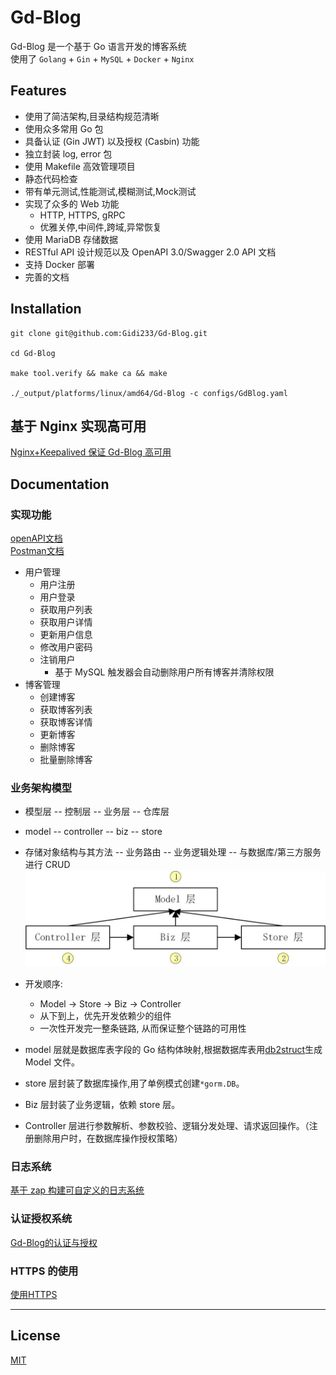 # Gd-Blog
Gd-Blog 是一个基于 Go 语言开发的博客系统  
使用了 `Golang` + `Gin` + `MySQL` + `Docker` + `Nginx`

## Features
- 使用了简洁架构,目录结构规范清晰
- 使用众多常用 Go 包
- 具备认证 (Gin JWT) 以及授权 (Casbin) 功能
- 独立封装 log, error 包
- 使用 Makefile 高效管理项目
- 静态代码检查
- 带有单元测试,性能测试,模糊测试,Mock测试
- 实现了众多的 Web 功能
  - HTTP, HTTPS, gRPC
  - 优雅关停,中间件,跨域,异常恢复
- 使用 MariaDB 存储数据
- RESTful API 设计规范以及 OpenAPI 3.0/Swagger 2.0 API 文档
- 支持 Docker 部署
- 完善的文档

## Installation

```shell
git clone git@github.com:Gidi233/Gd-Blog.git

cd Gd-Blog

make tool.verify && make ca && make

./_output/platforms/linux/amd64/Gd-Blog -c configs/GdBlog.yaml
```


## 基于 Nginx 实现高可用
[Nginx+Keepalived 保证 Gd-Blog 高可用](./docs/devel/zh-CN/conversions/Nginx.md)

## Documentation
### 实现功能
[openAPI文档](api/openapi/openapi.yaml)  
[Postman文档](https://documenter.getpostman.com/view/30435589/2s9YR83t3M)
- 用户管理
  - 用户注册
  - 用户登录
  - 获取用户列表
  - 获取用户详情
  - 更新用户信息
  - 修改用户密码
  - 注销用户
    - 基于 MySQL 触发器会自动删除用户所有博客并清除权限
- 博客管理
  - 创建博客
  - 获取博客列表
  - 获取博客详情
  - 更新博客
  - 删除博客
  - 批量删除博客

### 业务架构模型
- 模型层 -- 控制层 -- 业务层 -- 仓库层
- model -- controller -- biz -- store
- 存储对象结构与其方法 -- 业务路由 -- 业务逻辑处理 -- 与数据库/第三方服务进行 CRUD
![架构图](./arch.jpg)
- 开发顺序:
  - Model -> Store -> Biz -> Controller
  - 从下到上，优先开发依赖少的组件
  - 一次性开发完一整条链路, 从而保证整个链路的可用性


- model 层就是数据库表字段的 Go 结构体映射,根据数据库表用[db2struct](https://github.com/Shelnutt2/db2struct)生成 Model 文件。
- store 层封装了数据库操作,用了单例模式创建`*gorm.DB`。
- Biz 层封装了业务逻辑，依赖 store 层。 
- Controller 层进行参数解析、参数校验、逻辑分发处理、请求返回操作。（注册删除用户时，在数据库操作授权策略）

### 日志系统
[基于 zap 构建可自定义的日志系统](docs/devel/zh-CN/conversions/log.md)

### 认证授权系统
[Gd-Blog的认证与授权](./docs/devel/zh-CN/conversions/auth.md)

### HTTPS 的使用
[使用HTTPS](./docs/devel/zh-CN/conversions/https.md)

---

## License
[MIT](https://choosealicense.com/licenses/mit/)